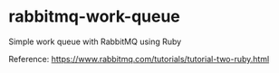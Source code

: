 # rabbitmq-work-queue
Simple work queue with RabbitMQ using Ruby

Reference: https://www.rabbitmq.com/tutorials/tutorial-two-ruby.html

